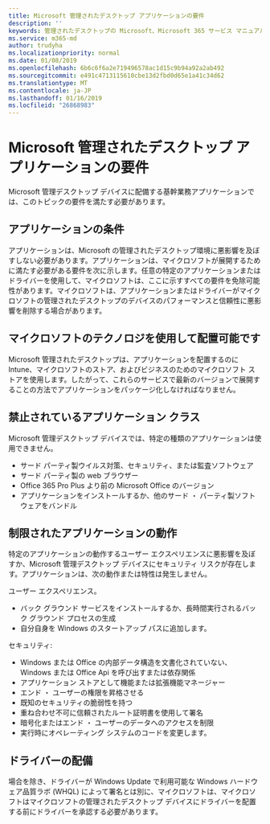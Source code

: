 ```yaml
---
title: Microsoft 管理されたデスクトップ アプリケーションの要件
description: ''
keywords: 管理されたデスクトップの Microsoft、Microsoft 365 サービス マニュアル
ms.service: m365-md
author: trudyha
ms.localizationpriority: normal
ms.date: 01/08/2019
ms.openlocfilehash: 6b6c6f6a2e719496578ac1d15c9b94a92a2ab492
ms.sourcegitcommit: e491c4713115610cbe13d2fbd0d65e1a41c34d62
ms.translationtype: MT
ms.contentlocale: ja-JP
ms.lasthandoff: 01/16/2019
ms.locfileid: "26868983"
---
```

# <a name="microsoft-managed-desktop-app-requirements"></a>Microsoft 管理されたデスクトップ アプリケーションの要件

<!--This topic is the target for aka.ms/app-req. This is aka link is used from EA agreeement for MMD. do not delete.-->

<!--Application addendum -->
 
Microsoft 管理デスクトップ デバイスに配備する基幹業務アプリケーションでは、このトピックの要件を満たす必要があります。 

## <a name="application-condition"></a>アプリケーションの条件

アプリケーションは、Microsoft の管理されたデスクトップ環境に悪影響を及ぼすしない必要があります。アプリケーションは、マイクロソフトが展開するために満たす必要がある要件を次に示します。任意の特定のアプリケーションまたはドライバーを使用して、マイクロソフトは、ここに示すすべての要件を免除可能性があります。マイクロソフトは、アプリケーションまたはドライバーがマイクロソフトの管理されたデスクトップのデバイスのパフォーマンスと信頼性に悪影響を削除する場合があります。

## <a name="deployable-using-microsoft-technologies"></a>マイクロソフトのテクノロジを使用して配置可能です

Microsoft 管理されたデスクトップは、アプリケーションを配置するのに Intune、マイクロソフトのストア、およびビジネスのためのマイクロソフト ストアを使用します。したがって、これらのサービスで最新のバージョンで展開することの方法でアプリケーションをパッケージ化しなければなりません。

## <a name="prohibited-app-classes"></a>禁止されているアプリケーション クラス

Microsoft 管理デスクトップ デバイスでは、特定の種類のアプリケーションは使用できません。
- サード パーティ製ウイルス対策、セキュリティ、または監査ソフトウェア
- サード パーティ製の web ブラウザー
- Office 365 Pro Plus より前の Microsoft Office のバージョン
- アプリケーションをインストールするか、他のサード ・ パーティ製ソフトウェアをバンドル

## <a name="restricted-app-behaviors"></a>制限されたアプリケーションの動作

特定のアプリケーションの動作するユーザー エクスペリエンスに悪影響を及ぼすか、Microsoft 管理デスクトップ デバイスにセキュリティ リスクが存在します。アプリケーションは、次の動作または特性は発生しません。 

ユーザー エクスペリエンス。
- バック グラウンド サービスをインストールするか、長時間実行されるバック グラウンド プロセスの生成
- 自分自身を Windows のスタートアップ パスに追加します。

セキュリティ:
- Windows または Office の内部データ構造を文書化されていない、Windows または Office Api を呼び出すまたは依存関係
- アプリケーション ストアとして機能または拡張機能マネージャー
- エンド ・ ユーザーの権限を昇格させる
- 既知のセキュリティの脆弱性を持つ
- 重ね合わせ不可に信頼されたルート証明書を使用して署名
- 暗号化またはエンド ・ ユーザーのデータへのアクセスを制限
- 実行時にオペレーティング システムのコードを変更します。

## <a name="driver-deployment"></a>ドライバーの配備

場合を除き、ドライバーが Windows Update で利用可能な Windows ハードウェア品質ラボ (WHQL) によって署名とは別に、マイクロソフトは、マイクロソフトはマイクロソフトの管理されたデスクトップ デバイスにドライバーを配置する前にドライバーを承認する必要があります。

